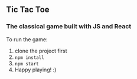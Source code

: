 ## Tic Tac Toe 

### The classical game built with JS and React

To run the game:
1. clone the project first
2. ```npm install```
3.  ```npm start```
4. Happy playing! :)